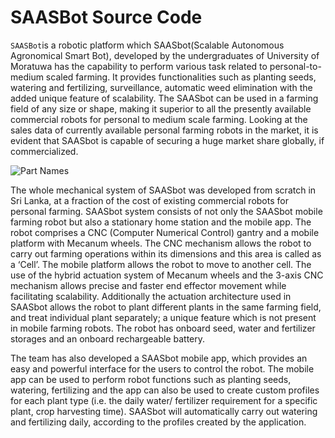 # SAASBot Source Code

`SAASBot`is a robotic platform which 
SAASbot(Scalable Autonomous Agronomical Smart Bot), developed by the undergraduates of University of Moratuwa has the capability to perform various task related to personal-to-medium scaled farming. It provides functionalities such as planting seeds, watering and fertilizing, surveillance, automatic weed
elimination with the added unique feature of scalability. The SAASbot can be used in a farming field of
any size or shape, making it superior to all the presently available commercial robots for personal to
medium scale farming. Looking at the sales data of currently available personal farming robots in the
market, it is evident that SAASbot is capable of securing a huge market share globally, if commercialized.

![Part Names](https://github.com/user-attachments/assets/0d18c2ad-3fe3-49ee-805f-850d5e11f566)

The whole mechanical system of SAASbot was developed from scratch in Sri Lanka, at a fraction of the cost of existing commercial robots for personal
farming. SAASbot system consists of not only the SAASbot mobile farming robot but also a stationary
home station and the mobile app. The robot comprises a CNC (Computer Numerical Control) gantry and
a mobile platform with Mecanum wheels. The CNC mechanism allows the robot to carry out farming
operations within its dimensions and this area is called as a ‘Cell’. The mobile platform allows the robot
to move to another cell. The use of the hybrid actuation system of Mecanum wheels and the 3-axis CNC
mechanism allows precise and faster end effector movement while facilitating scalability. Additionally
the actuation architecture used in SAASbot allows the robot to plant different plants in the same
farming field, and treat individual plant separately; a unique feature which is not present in mobile
farming robots. The robot has onboard seed, water and fertilizer storages and an onboard rechargeable
battery.

The team has also developed a SAASbot mobile app, which provides an easy and powerful interface for
the users to control the robot. The mobile app can be used to perform robot functions such as planting
seeds, watering, fertilizing and the app can also be used to create custom profiles for each plant type
(i.e. the daily water/ fertilizer requirement for a specific plant, crop harvesting time). SAASbot will
automatically carry out watering and fertilizing daily, according to the profiles created by the
application.

